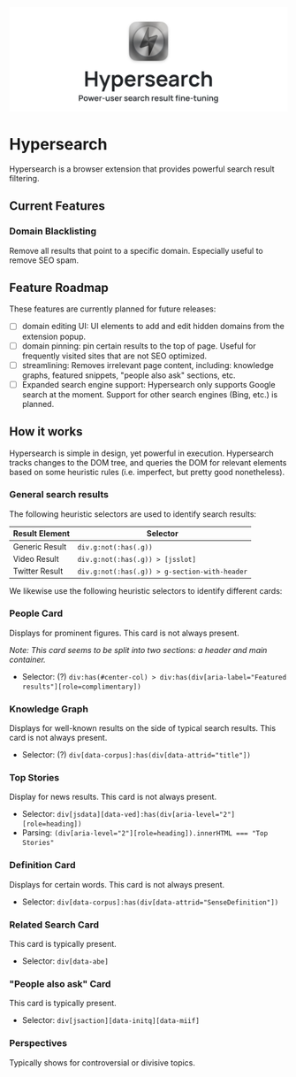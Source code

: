 <p align="center">
  <picture>
    <source srcset="./docs/logo_dark.png" media="(prefers-color-scheme: dark)">
    <source srcset="./docs/logo_light.png" media="(prefers-color-scheme: light), (prefers-color-scheme: no-preference)">
    <img src="/docs/logo_light.png" alt="Hypersearch Logo" />
  </picture>
</p>

# Hypersearch

Hypersearch is a browser extension that provides powerful search result filtering.

## Current Features

### Domain Blacklisting

Remove all results that point to a specific domain. Especially useful to remove SEO spam.

## Feature Roadmap

These features are currently planned for future releases:

- [ ] domain editing UI: UI elements to add and edit hidden domains from the extension popup.
- [ ] domain pinning: pin certain results to the top of page. Useful for frequently visited sites that are not SEO optimized.
- [ ] streamlining: Removes irrelevant page content, including: knowledge graphs, featured snippets, "people also ask" sections, etc.
- [ ] Expanded search engine support: Hypersearch only supports Google search at the moment. Support for other search engines (Bing, etc.) is planned.

## How it works

Hypersearch is simple in design, yet powerful in execution. Hypersearch tracks changes to the DOM tree, and queries the DOM for relevant elements based on some heuristic rules (i.e. imperfect, but pretty good nonetheless).

### General search results

The following heuristic selectors are used to identify search results:

| Result Element | Selector                                      |
| -------------- | --------------------------------------------- |
| Generic Result | `div.g:not(:has(.g))`                         |
| Video Result   | `div.g:not(:has(.g)) > [jsslot]`              |
| Twitter Result | `div.g:not(:has(.g)) > g-section-with-header` |

We likewise use the following heuristic selectors to identify different cards:

### People Card

Displays for prominent figures. This card is not always present.

_Note: This card seems to be split into two sections: a header and main container._

- Selector: (?) `div:has(#center-col) > div:has(div[aria-label="Featured results"][role=complimentary])`

### Knowledge Graph

Displays for well-known results on the side of typical search results. This card is not always present.

- Selector: (?) `div[data-corpus]:has(div[data-attrid="title"])`

### Top Stories

Display for news results. This card is not always present.

- Selector: `div[jsdata][data-ved]:has(div[aria-level="2"][role=heading])`
- Parsing: `(div[aria-level="2"][role=heading]).innerHTML === "Top Stories"`

### Definition Card

Displays for certain words. This card is not always present.

- Selector: `div[data-corpus]:has(div[data-attrid="SenseDefinition"])`

### Related Search Card

This card is typically present.

- Selector: `div[data-abe]`

### "People also ask" Card

This card is typically present.

- Selector: `div[jsaction][data-initq][data-miif]`

### Perspectives

Typically shows for controversial or divisive topics.
